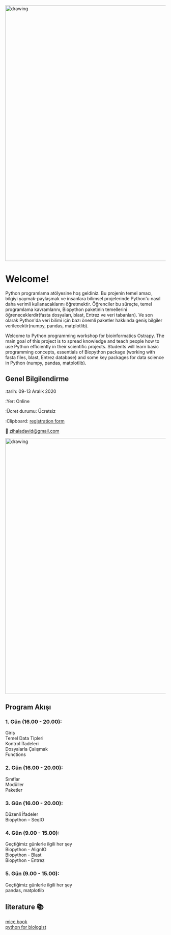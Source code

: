 <img src="logo.png" alt="drawing" width="800"/>


# Welcome!
Python programlama atölyesine hoş geldiniz. Bu projenin temel amacı, bilgiyi yaymak-paylaşmak ve insanlara bilimsel projelerinde Python'u nasıl daha verimli kullanacaklarını öğretmektir. Öğrenciler bu süreçte, temel programlama kavramlarını, Biopython paketinin temellerini öğreneceklerdir(fasta dosyaları, blast, Entrez ve veri tabanları). Ve son olarak Python'da veri bilimi için bazı önemli paketler hakkında geniş bilgiler verilecektir(numpy, pandas, matplotlib).

Welcome to Python programming workshop for bioinformatics Ostrapy. The main goal of this project is to spread knowledge and teach people how to use Python efficiently in their scientific projects. Students will learn basic programming concepts, essentials of Biopython package (working with fasta files, blast, Entrez database) and some key packages for data science in Python (numpy, pandas, matplotlib).

## Genel Bilgilendirme

  :tarih: 09-13 Aralık 2020

 :Yer: Online

 :Ücret durumu: Ücretsiz

 :Clipboard: [registration form](https://forms.gle/t1piEpAA9b1AHtNX7)

 :e-mail: zihaladavid@gmail.com


<img src="support.png" alt="drawing" width="800"/>

## Program Akışı

### 1. Gün (16.00 - 20.00):
Giriş \
Temel Data Tipleri \
Kontrol İfadeleri \
Dosyalarla Çalışmak \
Functions 

### 2. Gün (16.00 - 20.00):
Sınıflar \
Modüller \
Paketler

### 3. Gün (16.00 - 20.00):
Düzenli İfadeler \
Biopython – SeqIO

### 4. Gün (9.00 - 15.00):
Geçtiğimiz günlerle ilgili her şey \
Biopython - AlignIO \
Biopython - Blast \
Biopython - Entrez

### 5. Gün (9.00 - 15.00):
Geçtiğimiz günlerle ilgili her şey \
pandas, matplotlib 

## literature :books:

[mice book](https://leanpub.com/python_101)\
[python for biologist](https://books.google.com.tr/books/about/Python_for_Biologists.html?id=vnArvvqC918C&source=kp_book_description&redir_esc=y)
